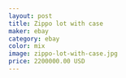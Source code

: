 ```yaml
---
layout: post
title: Zippo lot with case
maker: ebay
category: ebay
color: mix
image: zippo-lot-with-case.jpg
price: 2200000.00 USD
---
```

